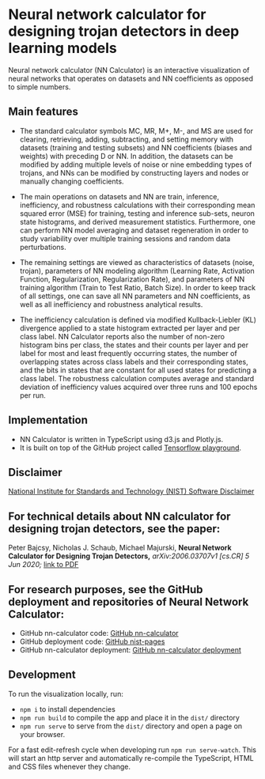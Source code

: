 # Neural network calculator for designing trojan detectors in deep learning models

Neural network calculator (NN Calculator) is an interactive visualization of neural networks that 
operates on datasets and NN coefficients as opposed to simple numbers. 

## Main features
- The standard calculator symbols MC, MR, M+, M-, and MS are used for clearing, retrieving, adding, subtracting, and 
setting memory with datasets (training and testing subsets) and NN coefficients (biases and weights)
with preceding D or NN. 
In addition, the datasets can be modified by adding multiple levels of noise 
or nine embedding types of trojans, and NNs can be modified by constructing layers and nodes or
manually changing coefficients.

- The main operations on datasets and NN are train, inference, inefficiency, and robustness calculations with their
corresponding mean squared error (MSE) for training, testing and inference sub-sets, neuron state
histograms, and derived measurement statistics. Furthermore, one can perform NN model averaging and dataset regeneration in order to study variability 
over multiple training sessions and random data perturbations. 
 
- The remaining settings are viewed as characteristics of datasets (noise, trojan), parameters of 
NN modeling algorithm (Learning Rate, Activation Function,
Regularization, Regularization Rate), and parameters of NN training algorithm (Train to Test Ratio,
Batch Size). In order to keep track of all settings, one can save all NN parameters
and NN coefficients, as well as all inefficiency and robustness analytical results.

- The inefficiency calculation is defined via modified Kullback-Liebler (KL) divergence applied to a state histogram
extracted per layer and per class label.
NN Calculator reports also the number of non-zero histogram bins per class,
the states and their counts per layer and per label for most and least frequently occurring states, the
number of overlapping states across class labels and their corresponding states, and the bits in states
that are constant for all used states for predicting a class label. The robustness calculation computes average and 
standard deviation of inefficiency values acquired over three runs and 100 epochs per run.

## Implementation

- NN Calculator is written in TypeScript using d3.js and Plotly.js. 
- It is built on top of the GitHub project called [Tensorflow playground](https://github.com/tensorflow/playground). 

## Disclaimer

[National Institute for Standards and Technology (NIST) Software Disclaimer](https://www.nist.gov/topics/data/public-access-nist-research/copyright-fair-use-and-licensing-statements-srd-data-and)


## For technical details about NN calculator for designing trojan detectors, see the paper:

Peter Bajcsy, Nicholas J. Schaub, Michael Majurski, 
**Neural Network Calculator for Designing Trojan Detectors,**
*arXiv:2006.03707v1 [cs.CR] 5 Jun 2020;* 
[link to PDF](https://arxiv.org/pdf/2006.03707.pdf)


## For research purposes, see the GitHub deployment and repositories of Neural Network Calculator:

* GitHub nn-calculator code: [GitHub nn-calculator](https://github.com/usnistgov/nn-calculator)
* GitHub deployment code: [GitHub nist-pages](https://github.com/usnistgov/nn-calculator/tree/nist-pages)
* GitHub nn-calculator deployment: [GitHub nn-calculator deployment](https://pages.nist.gov/nn-calculator)

## Development

To run the visualization locally, run:
- `npm i` to install dependencies
- `npm run build` to compile the app and place it in the `dist/` directory
- `npm run serve` to serve from the `dist/` directory and open a page on your browser.

For a fast edit-refresh cycle when developing run `npm run serve-watch`.
This will start an http server and automatically re-compile the TypeScript,
HTML and CSS files whenever they change.



